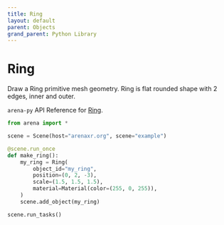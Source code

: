 ```yaml
---
title: Ring
layout: default
parent: Objects
grand_parent: Python Library
---
```


# Ring

Draw a Ring primitive mesh geometry. Ring is flat rounded shape with 2 edges, inner and outer.

`arena-py` API Reference for [Ring](/content/python-api/objects/ring).

```python
from arena import *

scene = Scene(host="arenaxr.org", scene="example")

@scene.run_once
def make_ring():
    my_ring = Ring(
        object_id="my_ring",
        position=(0, 2, -3),
        scale=(1.5, 1.5, 1.5),
        material=Material(color=(255, 0, 255)),
    )
    scene.add_object(my_ring)

scene.run_tasks()
```
